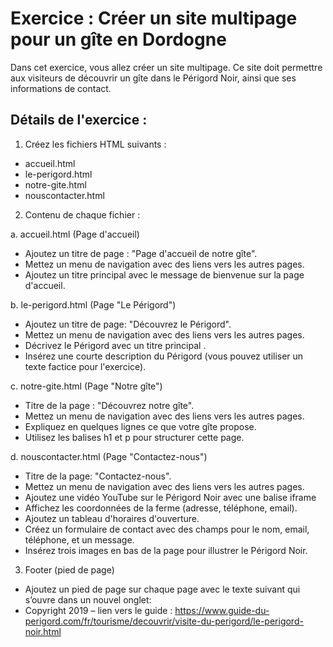 # Exercice : Créer un site multipage pour un gîte en Dordogne
Dans cet exercice, vous allez créer un site multipage. 
Ce site doit permettre aux visiteurs de découvrir un gîte dans le Périgord Noir, ainsi que ses informations de contact. 

## Détails de l'exercice :

1. Créez les fichiers HTML suivants :
- accueil.html
- le-perigord.html
- notre-gite.html
- nouscontacter.html

2. Contenu de chaque fichier :

a. accueil.html (Page d'accueil)
- Ajoutez un titre de page : "Page d'accueil de notre gîte".
- Mettez un menu de navigation avec des liens vers les autres pages.
- Ajoutez un titre principal avec le message de bienvenue sur la page d'accueil.

b. le-perigord.html (Page "Le Périgord")
- Ajoutez un titre de page: "Découvrez le Périgord".
- Mettez un menu de navigation avec des liens vers les autres pages.
- Décrivez le Périgord avec un titre principal .
- Insérez une courte description du Périgord (vous pouvez utiliser un texte factice pour l'exercice).

c. notre-gite.html (Page "Notre gîte")
- Titre de la page : "Découvrez notre gîte".
- Mettez un menu de navigation avec des liens vers les autres pages.
- Expliquez en quelques lignes ce que votre gîte propose.
- Utilisez les balises h1 et p pour structurer cette page.

d. nouscontacter.html (Page "Contactez-nous")
- Titre de la page: "Contactez-nous".
- Mettez un menu de navigation avec des liens vers les autres pages.
- Ajoutez une vidéo YouTube sur le Périgord Noir avec une balise iframe
- Affichez les coordonnées de la ferme (adresse, téléphone, email).
- Ajoutez un tableau d'horaires d'ouverture.
- Créez un formulaire de contact avec des champs pour le nom, email, téléphone, et un message.
- Insérez trois images en bas de la page pour illustrer le Périgord Noir.

3. Footer (pied de page)
- Ajoutez un pied de page sur chaque page avec le texte suivant qui s’ouvre dans un nouvel onglet:
- Copyright 2019 – lien vers le guide : https://www.guide-du-perigord.com/fr/tourisme/decouvrir/visite-du-perigord/le-perigord-noir.html